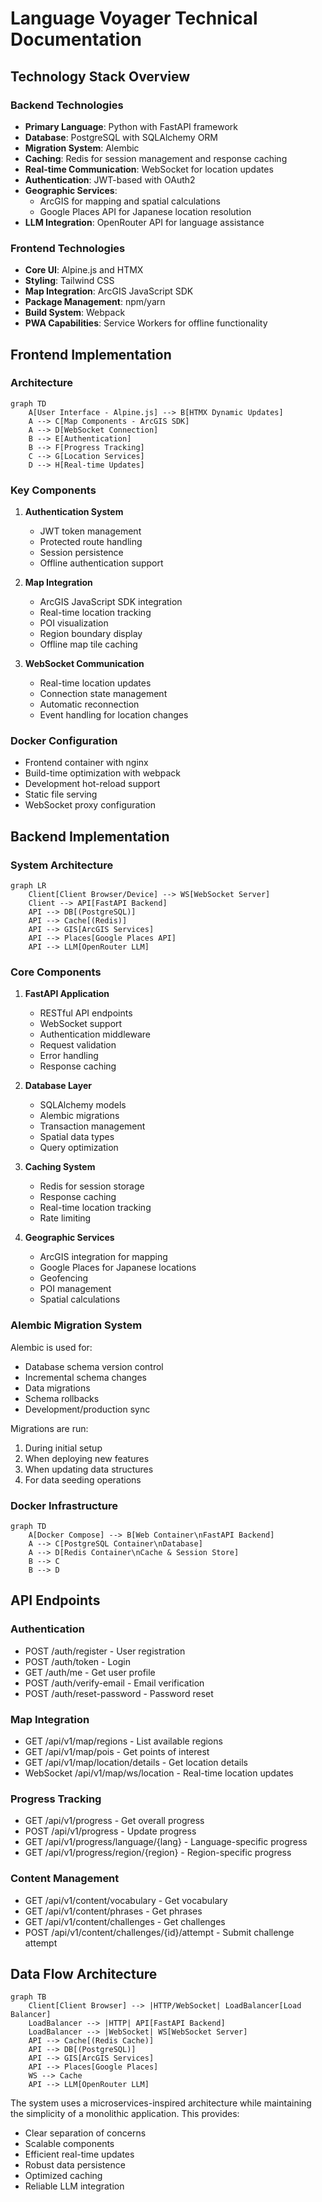 # Language Voyager Technical Documentation

## Technology Stack Overview

### Backend Technologies
- **Primary Language**: Python with FastAPI framework
- **Database**: PostgreSQL with SQLAlchemy ORM
- **Migration System**: Alembic
- **Caching**: Redis for session management and response caching
- **Real-time Communication**: WebSocket for location updates
- **Authentication**: JWT-based with OAuth2
- **Geographic Services**: 
  - ArcGIS for mapping and spatial calculations
  - Google Places API for Japanese location resolution
- **LLM Integration**: OpenRouter API for language assistance

### Frontend Technologies
- **Core UI**: Alpine.js and HTMX
- **Styling**: Tailwind CSS
- **Map Integration**: ArcGIS JavaScript SDK
- **Package Management**: npm/yarn
- **Build System**: Webpack
- **PWA Capabilities**: Service Workers for offline functionality

## Frontend Implementation

### Architecture
```mermaid
graph TD
    A[User Interface - Alpine.js] --> B[HTMX Dynamic Updates]
    A --> C[Map Components - ArcGIS SDK]
    A --> D[WebSocket Connection]
    B --> E[Authentication]
    B --> F[Progress Tracking]
    C --> G[Location Services]
    D --> H[Real-time Updates]
```

### Key Components
1. **Authentication System**
   - JWT token management
   - Protected route handling
   - Session persistence
   - Offline authentication support

2. **Map Integration**
   - ArcGIS JavaScript SDK integration
   - Real-time location tracking
   - POI visualization
   - Region boundary display
   - Offline map tile caching

3. **WebSocket Communication**
   - Real-time location updates
   - Connection state management
   - Automatic reconnection
   - Event handling for location changes

### Docker Configuration
- Frontend container with nginx
- Build-time optimization with webpack
- Development hot-reload support
- Static file serving
- WebSocket proxy configuration

## Backend Implementation

### System Architecture
```mermaid
graph LR
    Client[Client Browser/Device] --> WS[WebSocket Server]
    Client --> API[FastAPI Backend]
    API --> DB[(PostgreSQL)]
    API --> Cache[(Redis)]
    API --> GIS[ArcGIS Services]
    API --> Places[Google Places API]
    API --> LLM[OpenRouter LLM]
```

### Core Components

1. **FastAPI Application**
   - RESTful API endpoints
   - WebSocket support
   - Authentication middleware
   - Request validation
   - Error handling
   - Response caching

2. **Database Layer**
   - SQLAlchemy models
   - Alembic migrations
   - Transaction management
   - Spatial data types
   - Query optimization

3. **Caching System**
   - Redis for session storage
   - Response caching
   - Real-time location tracking
   - Rate limiting

4. **Geographic Services**
   - ArcGIS integration for mapping
   - Google Places for Japanese locations
   - Geofencing
   - POI management
   - Spatial calculations

### Alembic Migration System
Alembic is used for:
- Database schema version control
- Incremental schema changes
- Data migrations
- Schema rollbacks
- Development/production sync

Migrations are run:
1. During initial setup
2. When deploying new features
3. When updating data structures
4. For data seeding operations

### Docker Infrastructure
```mermaid
graph TD
    A[Docker Compose] --> B[Web Container\nFastAPI Backend]
    A --> C[PostgreSQL Container\nDatabase]
    A --> D[Redis Container\nCache & Session Store]
    B --> C
    B --> D
```

## API Endpoints

### Authentication
- POST /auth/register - User registration
- POST /auth/token - Login
- GET /auth/me - Get user profile
- POST /auth/verify-email - Email verification
- POST /auth/reset-password - Password reset

### Map Integration
- GET /api/v1/map/regions - List available regions
- GET /api/v1/map/pois - Get points of interest
- GET /api/v1/map/location/details - Get location details
- WebSocket /api/v1/map/ws/location - Real-time location updates

### Progress Tracking
- GET /api/v1/progress - Get overall progress
- POST /api/v1/progress - Update progress
- GET /api/v1/progress/language/{lang} - Language-specific progress
- GET /api/v1/progress/region/{region} - Region-specific progress

### Content Management
- GET /api/v1/content/vocabulary - Get vocabulary
- GET /api/v1/content/phrases - Get phrases
- GET /api/v1/content/challenges - Get challenges
- POST /api/v1/content/challenges/{id}/attempt - Submit challenge attempt

## Data Flow Architecture

```mermaid
graph TB
    Client[Client Browser] --> |HTTP/WebSocket| LoadBalancer[Load Balancer]
    LoadBalancer --> |HTTP| API[FastAPI Backend]
    LoadBalancer --> |WebSocket| WS[WebSocket Server]
    API --> Cache[(Redis Cache)]
    API --> DB[(PostgreSQL)]
    API --> GIS[ArcGIS Services]
    API --> Places[Google Places]
    WS --> Cache
    API --> LLM[OpenRouter LLM]
```

The system uses a microservices-inspired architecture while maintaining the simplicity of a monolithic application. This provides:
- Clear separation of concerns
- Scalable components
- Efficient real-time updates
- Robust data persistence
- Optimized caching
- Reliable LLM integration